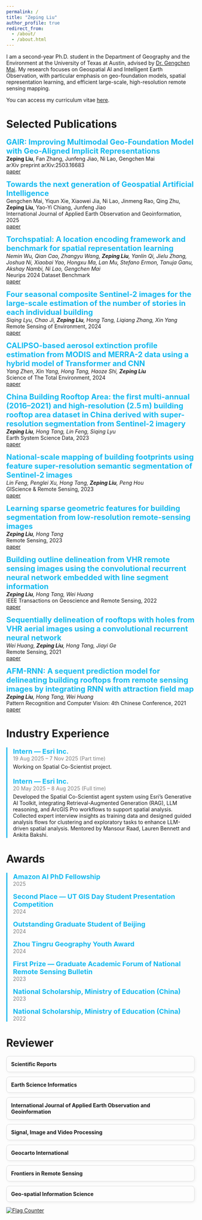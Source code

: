 ```yaml
---
permalink: /
title: "Zeping Liu"
author_profile: true
redirect_from: 
  - /about/
  - /about.html
---
```


I am a second-year Ph.D. student in the Department of Geography and the Environment at the University of Texas at Austin, advised by [Dr. Gengchen Mai](https://gengchenmai.github.io/). My research focuses on Geospatial AI and Intelligent Earth Observation, with particular emphasis on geo-foundation models, spatial representation learning, and efficient large-scale, high-resolution remote sensing mapping.

You can access my curriculum vitae [here](https://drive.google.com/file/d/1eQzVQG8wziwlJqVxce35biLFio1SaKTJ/view?usp=sharing).

Selected Publications
======
<span style="color: #13baf0; font-size: 20px;"><b>GAIR: Improving Multimodal Geo-Foundation Model with Geo-Aligned Implicit Representations</b></span>  
**Zeping Liu**, Fan Zhang, Junfeng Jiao, Ni Lao, Gengchen Mai  
arXiv preprint arXiv:2503.16683  
[paper](https://arxiv.org/abs/2503.16683)

<span style="color: #13baf0; font-size: 20px;"><b>Towards the next generation of Geospatial Artificial Intelligence</b></span>  
Gengchen Mai, Yiqun Xie, Xiaowei Jia, Ni Lao, Jinmeng Rao, Qing Zhu, **Zeping Liu**, Yao-Yi Chiang, Junfeng Jiao  
International Journal of Applied Earth Observation and Geoinformation, 2025  
[paper](https://www.sciencedirect.com/science/article/pii/S1569843225000159)

<span style="color: #13baf0; font-size: 20px;"><b>Torchspatial: A location encoding framework and benchmark for spatial representation learning</b></span>  
_Nemin Wu, Qian Cao, Zhangyu Wang, **Zeping Liu**, Yanlin Qi, Jielu Zhang, Joshua Ni, Xiaobai Yao, Hongxu Ma, Lan Mu, Stefano Ermon, Tanuja Ganu, Akshay Nambi, Ni Lao, Gengchen Mai_  
Neurips 2024 Dataset Benchmark  
[paper](https://arxiv.org/abs/2406.15658)

<span style="color: #13baf0; font-size: 20px;"><b>Four seasonal composite Sentinel-2 images for the large-scale estimation of the number of stories in each individual building</b></span>  
_Siqing Lyu, Chao Ji, **Zeping Liu**, Hong Tang, Liqiang Zhang, Xin Yang_  
Remote Sensing of Environment, 2024  
[paper](https://www.sciencedirect.com/science/article/pii/S0034425724000282)

<span style="color: #13baf0; font-size: 20px;"><b>CALIPSO-based aerosol extinction profile estimation from MODIS and MERRA-2 data using a hybrid model of Transformer and CNN
</b></span>  
_Yang Zhen, Xin Yang, Hong Tang, Haoze Shi, **Zeping Liu**_  
Science of The Total Environment, 2024  
[paper](https://www.sciencedirect.com/science/article/pii/S0048969724065793)

<span style="color: #13baf0; font-size: 20px;"><b>China Building Rooftop Area: the first multi-annual (2016–2021) and high-resolution (2.5 m) building rooftop area dataset in China derived with super-resolution segmentation from Sentinel-2 imagery</b></span>  
_**Zeping Liu**, Hong Tang, Lin Feng, Siqing Lyu_  
Earth System Science Data, 2023  
[paper](https://essd.copernicus.org/articles/15/3547/2023/essd-15-3547-2023.html)

<span style="color: #13baf0; font-size: 20px;"><b>National-scale mapping of building footprints using feature super-resolution semantic segmentation of Sentinel-2 images</b></span>  
_Lin Feng, Penglei Xu, Hong Tang, **Zeping Liu**, Peng Hou_  
GIScience & Remote Sensing, 2023  
[paper](https://www.tandfonline.com/doi/pdf/10.1080/15481603.2023.2196154)

<span style="color: #13baf0; font-size: 20px;"><b>Learning sparse geometric features for building segmentation from low-resolution remote-sensing images</b></span>  
_**Zeping Liu**, Hong Tang_  
Remote Sensing, 2023  
[paper](https://www.mdpi.com/2072-4292/15/7/1741)

<span style="color: #13baf0; font-size: 20px;"><b>Building outline delineation from VHR remote sensing images using the convolutional recurrent neural network embedded with line segment information</b></span>  
_**Zeping Liu**, Hong Tang, Wei Huang_  
IEEE Transactions on Geoscience and Remote Sensing, 2022  
[paper](https://drive.google.com/file/d/1cV8hM7Ad_OOYLTwzjnpCml9QWrWJZeVn/view)

<span style="color: #13baf0; font-size: 20px;"><b>Sequentially delineation of rooftops with holes from VHR aerial images using a convolutional recurrent neural network</b></span>  
_Wei Huang, **Zeping Liu**, Hong Tang, Jiayi Ge_  
Remote Sensing, 2021  
[paper](https://drive.google.com/file/d/1cV8hM7Ad_OOYLTwzjnpCml9QWrWJZeVn/view)

<span style="color: #13baf0; font-size: 20px;"><b>AFM-RNN: A sequent prediction model for delineating building rooftops from remote sensing images by integrating RNN with attraction field map</b></span>  
_**Zeping Liu**, Hong Tang, Wei Huang_  
Pattern Recognition and Computer Vision: 4th Chinese Conference, 2021  
[paper](https://link.springer.com/chapter/10.1007/978-3-030-88007-1_39)

Industry Experience
======

<div style="border-left: 3px solid #13baf0; padding-left: 15px; margin-top: 20px;">

  <div style="margin-bottom: 20px;">
    <span style="font-size: 18px; color: #13baf0;"><b>Intern — Esri Inc.</b></span> <br>
    <span style="color: gray;">19 Aug 2025 – 7 Nov 2025 (Part time) </span> <br>
    <p style="margin-top: 5px;">
        Working on Spatial Co-Scientist project.
    </p>
  </div>

  <div style="margin-bottom: 20px;">
    <span style="font-size: 18px; color: #13baf0;"><b>Intern — Esri Inc.</b></span> <br>
    <span style="color: gray;">20 May 2025 – 8 Aug 2025 (Full time) </span> <br>
    <p style="margin-top: 5px;">
      Developed the Spatial Co-Scientist agent system using Esri’s Generative AI Toolkit, integrating Retrieval-Augmented Generation (RAG), LLM reasoning, and ArcGIS Pro workflows to support spatial analysis. 
      Collected expert interview insights as training data and designed guided analysis flows for clustering and exploratory tasks to enhance LLM-driven spatial analysis. Mentored by Mansour Raad, Lauren Bennett and Ankita Bakshi.
  </div>

</div>


Awards
======

<div style="border-left: 3px solid #13baf0; padding-left: 15px; margin-top: 20px;">

  <div style="margin-bottom: 15px;">
    <span style="font-size: 18px; color: #13baf0;"><b>Amazon AI PhD Fellowship</b></span><br>
    <span style="color: gray;">2025</span>
  </div>

  <div style="margin-bottom: 15px;">
    <span style="font-size: 18px; color: #13baf0;"><b>Second Place — UT GIS Day Student Presentation Competition</b></span><br>
    <span style="color: gray;">2024</span>
  </div>

  <div style="margin-bottom: 15px;">
    <span style="font-size: 18px; color: #13baf0;"><b>Outstanding Graduate Student of Beijing</b></span><br>
    <span style="color: gray;">2024</span>
  </div>

  <div style="margin-bottom: 15px;">
    <span style="font-size: 18px; color: #13baf0;"><b>Zhou Tingru Geography Youth Award</b></span><br>
    <span style="color: gray;">2024</span>
  </div>

  <div style="margin-bottom: 15px;">
    <span style="font-size: 18px; color: #13baf0;"><b>First Prize — Graduate Academic Forum of National Remote Sensing Bulletin</b></span><br>
    <span style="color: gray;">2023</span>
  </div>

  <div style="margin-bottom: 15px;">
    <span style="font-size: 18px; color: #13baf0;"><b>National Scholarship, Ministry of Education (China)</b></span><br>
    <span style="color: gray;">2023</span>
  </div>

  <div style="margin-bottom: 15px;">
    <span style="font-size: 18px; color: #13baf0;"><b>National Scholarship, Ministry of Education (China)</b></span><br>
    <span style="color: gray;">2022</span>
  </div>

</div>



Reviewer
======

<div style="display: flex; flex-wrap: wrap; gap: 12px; margin-top: 15px;">

  <div style="flex: 1 1 45%; border: 1px solid #ddd; border-radius: 8px; padding: 12px; box-shadow: 2px 2px 6px #f0f0f0;">
    <b>Scientific Reports</b>
  </div>

  <div style="flex: 1 1 45%; border: 1px solid #ddd; border-radius: 8px; padding: 12px; box-shadow: 2px 2px 6px #f0f0f0;">
    <b>Earth Science Informatics</b>
  </div>

  <div style="flex: 1 1 45%; border: 1px solid #ddd; border-radius: 8px; padding: 12px; box-shadow: 2px 2px 6px #f0f0f0;">
    <b>International Journal of Applied Earth Observation and Geoinformation</b>
  </div>

  <div style="flex: 1 1 45%; border: 1px solid #ddd; border-radius: 8px; padding: 12px; box-shadow: 2px 2px 6px #f0f0f0;">
    <b>Signal, Image and Video Processing</b>
  </div>

  <div style="flex: 1 1 45%; border: 1px solid #ddd; border-radius: 8px; padding: 12px; box-shadow: 2px 2px 6px #f0f0f0;">
    <b>Geocarto International</b>
  </div>

  <div style="flex: 1 1 45%; border: 1px solid #ddd; border-radius: 8px; padding: 12px; box-shadow: 2px 2px 6px #f0f0f0;">
    <b>Frontiers in Remote Sensing</b>
  </div>

  <div style="flex: 1 1 45%; border: 1px solid #ddd; border-radius: 8px; padding: 12px; box-shadow: 2px 2px 6px #f0f0f0;">
    <b>Geo-spatial Information Science</b>
  </div>

</div>


<a href="https://info.flagcounter.com/JzHz"><img src="https://s01.flagcounter.com/map/JzHz/size_m/txt_000000/border_CCCCCC/pageviews_0/viewers_0/flags_0/" alt="Flag Counter" border="0"></a>





